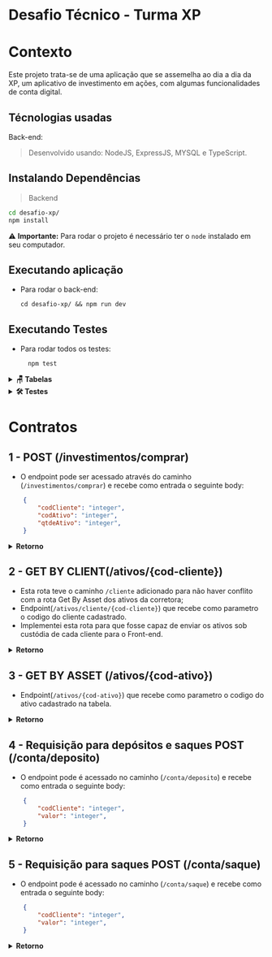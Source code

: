 # Desafio Técnico - Turma XP

# Contexto
Este projeto trata-se de uma aplicação que se assemelha ao dia a
dia da XP, um aplicativo de investimento em ações, com algumas
funcionalidades de conta digital.

## Técnologias usadas

Back-end:
> Desenvolvido usando: NodeJS, ExpressJS, MYSQL e TypeScript.


## Instalando Dependências

> Backend
```bash
cd desafio-xp/ 
npm install
``` 

  ⚠️ **Importante:** Para rodar o projeto é necessário ter o `node` instalado em seu computador.

## Executando aplicação

* Para rodar o back-end:

  ```
  cd desafio-xp/ && npm run dev
  ```


## Executando Testes

* Para rodar todos os testes:

  ```
    npm test
  ```
  
  
  </details>

<details>
  <summary><strong>🪑 Tabelas</strong></summary><br />

  O banco possui sete tabelas: pessoas clientes, ativos-corretora, ativos-cliente, ordens de compra, ordens de venda, depositos e saques.

  ```sql
  DROP DATABASE IF EXISTS desafio_xp;

CREATE DATABASE desafio_xp;

USE desafio_xp;

CREATE TABLE pessoa_cliente (
    codCliente INTEGER PRIMARY KEY NOT NULL,
    username TEXT NOT NULL,
    password TEXT NOT NULL,
    saldo DOUBLE NOT NULL
) ENGINE=INNODB;

CREATE TABLE ordens_de_compra (
    codCliente INTEGER NOT NULL,
    codAtivo INT NOT NULL,
    qtdeAtivo INT NOT NULL
) ENGINE=INNODB;

CREATE TABLE ordens_de_venda (
	id INTEGER AUTO_INCREMENT PRIMARY KEY NOT NULL,
    codCliente INTEGER NOT NULL,
    codAtivo INT NOT NULL,
    qtdeAtivo INT NOT NULL
) ENGINE=INNODB;

CREATE TABLE depositos (
	id INTEGER AUTO_INCREMENT PRIMARY KEY NOT NULL,
    codCliente INTEGER NOT NULL,
    valor DOUBLE NOT NULL
) ENGINE=INNODB;

CREATE TABLE saques (
	id INTEGER AUTO_INCREMENT PRIMARY KEY NOT NULL,
    codCliente INTEGER NOT NULL,
    valor DOUBLE NOT NULL
) ENGINE=INNODB;

CREATE TABLE ativos_corretora (
    codAtivo INTEGER AUTO_INCREMENT PRIMARY KEY NOT NULL,
    ticker VARCHAR(5) NOT NULL,
    qtdeAtivo INTEGER NOT NULL,
    valor DOUBLE NOT NULL
) ENGINE=INNODB;

CREATE TABLE ativos_cliente (
	id INTEGER AUTO_INCREMENT PRIMARY KEY NOT NULL,
    codCliente INTEGER NOT NULL,
    codAtivo INTEGER NOT NULL,
    qtdeAtivo INTEGER NOT NULL,
    valor DOUBLE NOT NULL
) ENGINE=INNODB;
  ```

  O arquivo `desafio_xp.sql` contém as _queries_ que criam e populam o banco.


</details>


<details>
  <summary><strong>🛠 Testes</strong></summary><br />

  Para executar os testes localmente, digite no terminal o comando `npm test`, ou para executar apenas um teste você pode usar `npm test 01`.

</details>

# Contratos
## 1 - POST (/investimentos/comprar)

- O endpoint pode ser acessado através do caminho (`/investimentos/comprar`) e recebe como entrada o seguinte body:

```json
	{
	    "codCliente": "integer",
	    "codAtivo": "integer",
	    "qtdeAtivo": "integer",
	}
 ```
 
<details>
<summary><strong>Retorno</strong></summary><br />
 
 * Caso a quantidade de ativos deja maior que a disponível na corretora será retornado o seguinte JSON com Status HTTP 400:
 
 ```json
	{
	     "message": "Quantidade indisponível na Corretora!"
	}
 ```
 * Havendo sucesso na requisição a ordem é adicionada à tabela ordens de compra, e a quantia de ativos comprada é atualizada em ativos-cliente retornando Status HTTP 201 Created e a ordem:
 
 
 ```json
 {
    "codCliente": 1,
    "codAtivo": 3,
    "qtdeAtivo": 300,
    "id": 0
}
```

</details>

## 2 - GET BY CLIENT(/ativos/{cod-cliente})

* Esta rota teve o caminho `/cliente` adicionado para não haver conflito com a rota Get By Asset dos ativos da corretora;
* Endpoint(`/ativos/cliente/{cod-cliente}`) que recebe como parametro o codigo do cliente cadastrado.
* Implementei esta rota para que fosse capaz de enviar os ativos sob custódia de cada cliente para o Front-end.

<details>
<summary><strong>Retorno</strong></summary><br />
	
 * Caso o cod-cliente estiver cadastrado e com ativos sob custódia ela retorna status 200 OK com a lista dos ativos com os dados codigo do cliente, código do ativo, quantidade investida e valor unitario do ativo, respectivamente:

 ```json
	[
	    {
		"codCliente": 1,
		"codAtivo": 4,
		"qtdeAtivo": 4000,
		"valor": 23.62
	    },
	    {
		"codCliente": 1,
		"codAtivo": 5,
		"qtdeAtivo": 5000,
		"valor": 14.33
	    },
	    {
		"codCliente": 1,
		"codAtivo": 2,
		"qtdeAtivo": 3000,
		"valor": 68.88
	    },
	    {
		"codCliente": 1,
		"codAtivo": 1,
		"qtdeAtivo": 500,
		"valor": 29.18
	    },
	    {
		"codCliente": 1,
		"codAtivo": 3,
		"qtdeAtivo": 300,
		"valor": 14.48
	    }
	]
 ```

</details>

## 3 - GET BY ASSET (/ativos/{cod-ativo})

* Endpoint(`/ativos/{cod-ativo}`) que recebe como parametro o codigo do ativo cadastrado na tabela.

<details>
<summary><strong>Retorno</strong></summary><br />
	
 * Caso o cod-ativo corresponder aos ativos disponíveis retorna status 200 OK e o objeto do ativo com o código, quantidade disponível para compra e valor unitario, respectivamente:

 ```json
	{
	    "codAtivo": 5,
	    "qtdeAtivo": 5000000,
	    "valor": 14.33
	}
	    
 ```

</details>

## 4 - Requisição para depósitos e saques POST (/conta/deposito)

- O endpoint pode é acessado no caminho (`/conta/deposito`) e recebe como entrada o seguinte body:

```json
	{
	    "codCliente": "integer",
	    "valor": "integer",
	}
 ```
 
<details>
<summary><strong>Retorno</strong></summary><br />
 
 * Caso o valor na requisição for negativo ou zero será retornado Status HTTP 400 com a mensagem:
 
 ```json
	{
	     "message": "Quantidade a ser depositada não poderá ser negativa ou igual a zero."
	}
 ```
 * Havendo sucesso na requisição o depósito é adicionada à tabela ordens de depósito, retornando Status HTTP 201 Created e a ordem:
 
 
 ```json
{
    "codCliente": 1,
    "valor": 1000,
    "id": 2
}
```

</details>

## 5 - Requisição para saques POST (/conta/saque)

- O endpoint pode é acessado no caminho (`/conta/saque`) e recebe como entrada o seguinte body:

```json
	{
	    "codCliente": "integer",
	    "valor": "integer",
	}
 ```
 
<details>
<summary><strong>Retorno</strong></summary><br />
 
 * Caso o valor na requisição de saque for negativo, igual a zero, ou maior que a quantidade disponível no saldo será retornado Status HTTP 400 com a mensagem:
 
 ```json
	{
	     "message": "Quantidade a ser sacada não poderá ser maior que o saldo, negativa ou igual a zero."
	}
 ```
 * Havendo sucesso na requisição o depósito é adicionada à tabela ordens de saque, retornando Status HTTP 201 Created e a ordem:
 
 
 ```json
	{
	    "codCliente": 1,
	    "valor": 100,
	    "id": 1
	}
```

</details>




 
 

